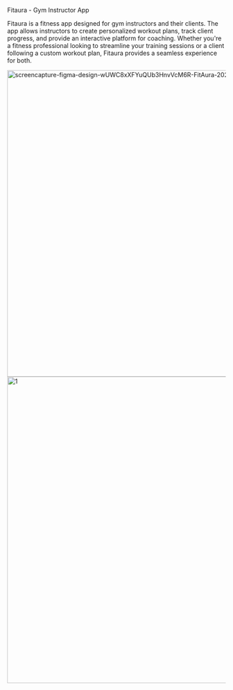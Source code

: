 Fitaura - Gym Instructor App

Fitaura is a fitness app designed for gym instructors and their clients. The app allows instructors to create personalized workout plans, track client progress, and provide an interactive platform for coaching. Whether you're a fitness professional looking to streamline your training sessions or a client following a custom workout plan, Fitaura provides a seamless experience for both.

<img width="1445" height="705" alt="screencapture-figma-design-wUWC8xXFYuQUb3HnvVcM6R-FitAura-2025-10-31-11_43_12" src="https://github.com/user-attachments/assets/78843679-20c1-4935-a904-c71cb8b05a1b" />
<img width="1445" height="705" alt="1" src="https://github.com/user-attachments/assets/b3bd5838-98e5-4027-9b8b-cdbad342af5c" />

